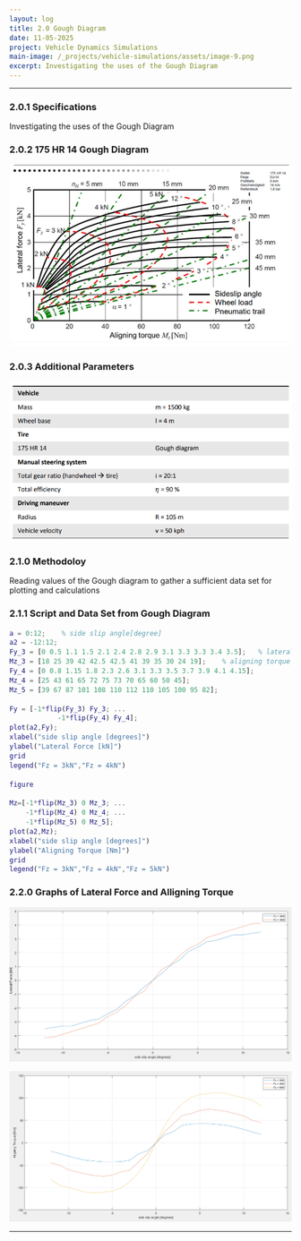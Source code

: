 ```yaml
---
layout: log
title: 2.0 Gough Diagram
date: 11-05-2025
project: Vehicle Dynamics Simulations
main-image: /_projects/vehicle-simulations/assets/image-9.png
excerpt: Investigating the uses of the Gough Diagram
---
```


---
### 2.0.1 Specifications

Investigating the uses of the Gough Diagram

### 2.0.2 175 HR 14 Gough Diagram

![image.png](/_projects/vehicle-simulations/assets/image-9.png)

### 2.0.3 Additional Parameters

![image.png](/_projects/vehicle-simulations/assets/image-10.png)

### 2.1.0 Methodoloy

Reading values of the Gough diagram to gather a sufficient data set for plotting and calculations

### 2.1.1 Script and Data Set from Gough Diagram

```matlab
a = 0:12;    % side slip angle[degree]
a2 = -12:12;
Fy_3 = [0 0.5 1.1 1.5 2.1 2.4 2.8 2.9 3.1 3.3 3.3 3.4 3.5];   % lateral force [kN]
Mz_3 = [18 25 39 42 42.5 42.5 41 39 35 30 24 19];    % aligning torque [Nm]
Fy_4 = [0 0.8 1.15 1.8 2.3 2.6 3.1 3.3 3.5 3.7 3.9 4.1 4.15];
Mz_4 = [25 43 61 65 72 75 73 70 65 60 50 45];
Mz_5 = [39 67 87 101 108 110 112 110 105 100 95 82];

Fy = [-1*flip(Fy_3) Fy_3; ... 
            -1*flip(Fy_4) Fy_4];
plot(a2,Fy);
xlabel("side slip angle [degrees]")
ylabel("Lateral Force [kN]")
grid
legend("Fz = 3kN","Fz = 4kN")

figure

Mz=[-1*flip(Mz_3) 0 Mz_3; ...
    -1*flip(Mz_4) 0 Mz_4; ...
    -1*flip(Mz_5) 0 Mz_5];
plot(a2,Mz);
xlabel("side slip angle [degrees]")
ylabel("Aligning Torque [Nm]")
grid
legend("Fz = 3kN","Fz = 4kN","Fz = 5kN")
```

### 2.2.0 Graphs of Lateral Force and Alligning Torque

![image.png](/_projects/vehicle-simulations/assets/image-11.png)

![image.png](/_projects/vehicle-simulations/assets/image-12.png)

---